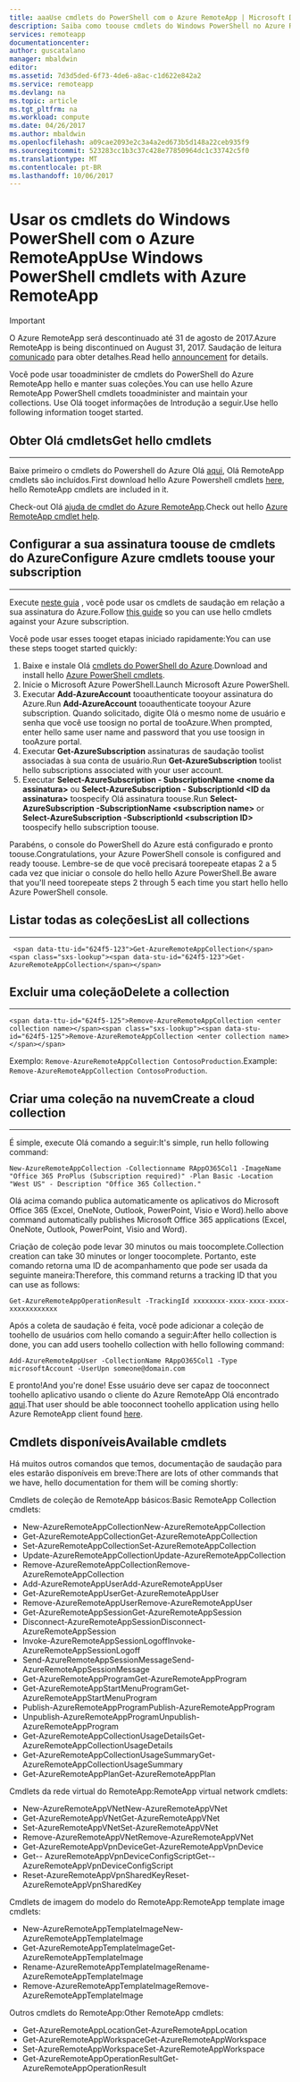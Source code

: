 ```yaml
---
title: aaaUse cmdlets do PowerShell com o Azure RemoteApp | Microsoft Docs
description: Saiba como toouse cmdlets do Windows PowerShell no Azure RemoteApp.
services: remoteapp
documentationcenter: 
author: guscatalano
manager: mbaldwin
editor: 
ms.assetid: 7d3d5ded-6f73-4de6-a8ac-c1d622e842a2
ms.service: remoteapp
ms.devlang: na
ms.topic: article
ms.tgt_pltfrm: na
ms.workload: compute
ms.date: 04/26/2017
ms.author: mbaldwin
ms.openlocfilehash: a09cae2093e2c3a4a2ed673b5d148a22ceb935f9
ms.sourcegitcommit: 523283cc1b3c37c428e77850964dc1c33742c5f0
ms.translationtype: MT
ms.contentlocale: pt-BR
ms.lasthandoff: 10/06/2017
---
```

# <a name="use-windows-powershell-cmdlets-with-azure-remoteapp"></a><span data-ttu-id="624f5-103">Usar os cmdlets do Windows PowerShell com o Azure RemoteApp</span><span class="sxs-lookup"><span data-stu-id="624f5-103">Use Windows PowerShell cmdlets with Azure RemoteApp</span></span>
> [!IMPORTANT]
> <span data-ttu-id="624f5-104">O Azure RemoteApp será descontinuado até 31 de agosto de 2017.</span><span class="sxs-lookup"><span data-stu-id="624f5-104">Azure RemoteApp is being discontinued on August 31, 2017.</span></span> <span data-ttu-id="624f5-105">Saudação de leitura [comunicado](https://go.microsoft.com/fwlink/?linkid=821148) para obter detalhes.</span><span class="sxs-lookup"><span data-stu-id="624f5-105">Read hello [announcement](https://go.microsoft.com/fwlink/?linkid=821148) for details.</span></span>
> 
> 

 <span data-ttu-id="624f5-106">Você pode usar tooadminister de cmdlets do PowerShell do Azure RemoteApp hello e manter suas coleções.</span><span class="sxs-lookup"><span data-stu-id="624f5-106">You can use hello Azure RemoteApp PowerShell cmdlets tooadminister and maintain your collections.</span></span> <span data-ttu-id="624f5-107">Use Olá tooget informações de Introdução a seguir.</span><span class="sxs-lookup"><span data-stu-id="624f5-107">Use hello following information tooget started.</span></span>

## <a name="get-hello-cmdlets"></a><span data-ttu-id="624f5-108">Obter Olá cmdlets</span><span class="sxs-lookup"><span data-stu-id="624f5-108">Get hello cmdlets</span></span>
- - -
<span data-ttu-id="624f5-109">Baixe primeiro o cmdlets do Powershell do Azure Olá [aqui](http://go.microsoft.com/?linkid=9811175), Olá RemoteApp cmdlets são incluídos.</span><span class="sxs-lookup"><span data-stu-id="624f5-109">First download hello Azure Powershell cmdlets [here](http://go.microsoft.com/?linkid=9811175), hello RemoteApp cmdlets are included in it.</span></span> 

<span data-ttu-id="624f5-110">Check-out Olá [ajuda de cmdlet do Azure RemoteApp](/powershell/module/azure?view=azuresmps-3.7.0).</span><span class="sxs-lookup"><span data-stu-id="624f5-110">Check out hello [Azure RemoteApp cmdlet help](/powershell/module/azure?view=azuresmps-3.7.0).</span></span>

## <a name="configure-azure-cmdlets-toouse-your-subscription"></a><span data-ttu-id="624f5-111">Configurar a sua assinatura toouse de cmdlets do Azure</span><span class="sxs-lookup"><span data-stu-id="624f5-111">Configure Azure cmdlets toouse your subscription</span></span>
- - -
<span data-ttu-id="624f5-112">Execute [neste guia](/powershell/azure/overview) , você pode usar os cmdlets de saudação em relação a sua assinatura do Azure.</span><span class="sxs-lookup"><span data-stu-id="624f5-112">Follow [this guide](/powershell/azure/overview) so you can use hello cmdlets against your Azure subscription.</span></span>

<span data-ttu-id="624f5-113">Você pode usar esses tooget etapas iniciado rapidamente:</span><span class="sxs-lookup"><span data-stu-id="624f5-113">You can use these steps tooget started quickly:</span></span>

1. <span data-ttu-id="624f5-114">Baixe e instale Olá [cmdlets do PowerShell do Azure](http://go.microsoft.com/?linkid=9811175).</span><span class="sxs-lookup"><span data-stu-id="624f5-114">Download and install hello [Azure PowerShell cmdlets](http://go.microsoft.com/?linkid=9811175).</span></span>
2. <span data-ttu-id="624f5-115">Inicie o Microsoft Azure PowerShell.</span><span class="sxs-lookup"><span data-stu-id="624f5-115">Launch Microsoft Azure PowerShell.</span></span>
3. <span data-ttu-id="624f5-116">Executar **Add-AzureAccount** tooauthenticate tooyour assinatura do Azure.</span><span class="sxs-lookup"><span data-stu-id="624f5-116">Run **Add-AzureAccount** tooauthenticate tooyour Azure subscription.</span></span> <span data-ttu-id="624f5-117">Quando solicitado, digite Olá o mesmo nome de usuário e senha que você use toosign no portal de tooAzure.</span><span class="sxs-lookup"><span data-stu-id="624f5-117">When prompted, enter hello same user name and password that you use toosign in tooAzure portal.</span></span>  
4. <span data-ttu-id="624f5-118">Executar **Get-AzureSubscription** assinaturas de saudação toolist associadas à sua conta de usuário.</span><span class="sxs-lookup"><span data-stu-id="624f5-118">Run **Get-AzureSubscription** toolist hello subscriptions associated with your user account.</span></span> 
5. <span data-ttu-id="624f5-119">Executar **Select-AzureSubscription - SubscriptionName &lt;nome da assinatura&gt;**  ou **Select-AzureSubscription - SubscriptionId &lt;ID da assinatura&gt;**  toospecify Olá assinatura toouse.</span><span class="sxs-lookup"><span data-stu-id="624f5-119">Run **Select-AzureSubscription -SubscriptionName &lt;subscription name&gt;** or **Select-AzureSubscription -SubscriptionId &lt;subscription ID&gt;** toospecify hello subscription toouse.</span></span>

<span data-ttu-id="624f5-120">Parabéns, o console do PowerShell do Azure está configurado e pronto toouse.</span><span class="sxs-lookup"><span data-stu-id="624f5-120">Congratulations, your Azure PowerShell console is configured and ready toouse.</span></span> <span data-ttu-id="624f5-121">Lembre-se de que você precisará toorepeate etapas 2 a 5 cada vez que iniciar o console do hello hello Azure PowerShell.</span><span class="sxs-lookup"><span data-stu-id="624f5-121">Be aware that you'll need toorepeate steps 2 through 5 each time you start hello hello Azure PowerShell console.</span></span>  


## <a name="list-all-collections"></a><span data-ttu-id="624f5-122">Listar todas as coleções</span><span class="sxs-lookup"><span data-stu-id="624f5-122">List all collections</span></span>
- - -
     <span data-ttu-id="624f5-123">Get-AzureRemoteAppCollection</span><span class="sxs-lookup"><span data-stu-id="624f5-123">Get-AzureRemoteAppCollection</span></span>

## <a name="delete-a-collection"></a><span data-ttu-id="624f5-124">Excluir uma coleção</span><span class="sxs-lookup"><span data-stu-id="624f5-124">Delete a collection</span></span>
- - -
    <span data-ttu-id="624f5-125">Remove-AzureRemoteAppCollection <enter collection name></span><span class="sxs-lookup"><span data-stu-id="624f5-125">Remove-AzureRemoteAppCollection <enter collection name></span></span>

<span data-ttu-id="624f5-126">Exemplo: `Remove-AzureRemoteAppCollection ContosoProduction`.</span><span class="sxs-lookup"><span data-stu-id="624f5-126">Example:  `Remove-AzureRemoteAppCollection ContosoProduction`.</span></span>

## <a name="create-a-cloud-collection"></a><span data-ttu-id="624f5-127">Criar uma coleção na nuvem</span><span class="sxs-lookup"><span data-stu-id="624f5-127">Create a cloud collection</span></span>
- - -
<span data-ttu-id="624f5-128">É simple, execute Olá comando a seguir:</span><span class="sxs-lookup"><span data-stu-id="624f5-128">It's simple, run hello following command:</span></span>

    New-AzureRemoteAppCollection -Collectionname RAppO365Col1 -ImageName "Office 365 ProPlus (Subscription required)" -Plan Basic -Location "West US" - Description "Office 365 Collection."

<span data-ttu-id="624f5-129">Olá acima comando publica automaticamente os aplicativos do Microsoft Office 365 (Excel, OneNote, Outlook, PowerPoint, Visio e Word).</span><span class="sxs-lookup"><span data-stu-id="624f5-129">hello above command automatically publishes Microsoft Office 365 applications (Excel, OneNote, Outlook, PowerPoint, Visio and Word).</span></span>

<span data-ttu-id="624f5-130">Criação de coleção pode levar 30 minutos ou mais toocomplete.</span><span class="sxs-lookup"><span data-stu-id="624f5-130">Collection creation can take 30 minutes or longer toocomplete.</span></span> <span data-ttu-id="624f5-131">Portanto, este comando retorna uma ID de acompanhamento que pode ser usada da seguinte maneira:</span><span class="sxs-lookup"><span data-stu-id="624f5-131">Therefore, this command returns a tracking ID that you can use as follows:</span></span>

    Get-AzureRemoteAppOperationResult -TrackingId xxxxxxxx-xxxx-xxxx-xxxx-xxxxxxxxxxxx

<span data-ttu-id="624f5-132">Após a coleta de saudação é feita, você pode adicionar a coleção de toohello de usuários com hello comando a seguir:</span><span class="sxs-lookup"><span data-stu-id="624f5-132">After hello collection is done, you can add users toohello collection with hello following command:</span></span>

    Add-AzureRemoteAppUser -CollectionName RAppO365Col1 -Type microsoftAccount -UserUpn someone@domain.com

<span data-ttu-id="624f5-133">E pronto!</span><span class="sxs-lookup"><span data-stu-id="624f5-133">And you're done!</span></span> <span data-ttu-id="624f5-134">Esse usuário deve ser capaz de tooconnect toohello aplicativo usando o cliente do Azure RemoteApp Olá encontrado [aqui](https://www.remoteapp.windowsazure.com/).</span><span class="sxs-lookup"><span data-stu-id="624f5-134">That user should be able tooconnect toohello application using hello Azure RemoteApp client found [here](https://www.remoteapp.windowsazure.com/).</span></span>

## <a name="available-cmdlets"></a><span data-ttu-id="624f5-135">Cmdlets disponíveis</span><span class="sxs-lookup"><span data-stu-id="624f5-135">Available cmdlets</span></span>
<span data-ttu-id="624f5-136">Há muitos outros comandos que temos, documentação de saudação para eles estarão disponíveis em breve:</span><span class="sxs-lookup"><span data-stu-id="624f5-136">There are lots of other commands that we have, hello documentation for them will be coming shortly:</span></span>

<span data-ttu-id="624f5-137">Cmdlets de coleção de RemoteApp básicos:</span><span class="sxs-lookup"><span data-stu-id="624f5-137">Basic RemoteApp Collection cmdlets:</span></span> 

* <span data-ttu-id="624f5-138">New-AzureRemoteAppCollection</span><span class="sxs-lookup"><span data-stu-id="624f5-138">New-AzureRemoteAppCollection</span></span>
* <span data-ttu-id="624f5-139">Get-AzureRemoteAppCollection</span><span class="sxs-lookup"><span data-stu-id="624f5-139">Get-AzureRemoteAppCollection</span></span>
* <span data-ttu-id="624f5-140">Set-AzureRemoteAppCollection</span><span class="sxs-lookup"><span data-stu-id="624f5-140">Set-AzureRemoteAppCollection</span></span>
* <span data-ttu-id="624f5-141">Update-AzureRemoteAppCollection</span><span class="sxs-lookup"><span data-stu-id="624f5-141">Update-AzureRemoteAppCollection</span></span>
* <span data-ttu-id="624f5-142">Remove-AzureRemoteAppCollection</span><span class="sxs-lookup"><span data-stu-id="624f5-142">Remove-AzureRemoteAppCollection</span></span>
* <span data-ttu-id="624f5-143">Add-AzureRemoteAppUser</span><span class="sxs-lookup"><span data-stu-id="624f5-143">Add-AzureRemoteAppUser</span></span>
* <span data-ttu-id="624f5-144">Get-AzureRemoteAppUser</span><span class="sxs-lookup"><span data-stu-id="624f5-144">Get-AzureRemoteAppUser</span></span>
* <span data-ttu-id="624f5-145">Remove-AzureRemoteAppUser</span><span class="sxs-lookup"><span data-stu-id="624f5-145">Remove-AzureRemoteAppUser</span></span>
* <span data-ttu-id="624f5-146">Get-AzureRemoteAppSession</span><span class="sxs-lookup"><span data-stu-id="624f5-146">Get-AzureRemoteAppSession</span></span>
* <span data-ttu-id="624f5-147">Disconnect-AzureRemoteAppSession</span><span class="sxs-lookup"><span data-stu-id="624f5-147">Disconnect-AzureRemoteAppSession</span></span>
* <span data-ttu-id="624f5-148">Invoke-AzureRemoteAppSessionLogoff</span><span class="sxs-lookup"><span data-stu-id="624f5-148">Invoke-AzureRemoteAppSessionLogoff</span></span>
* <span data-ttu-id="624f5-149">Send-AzureRemoteAppSessionMessage</span><span class="sxs-lookup"><span data-stu-id="624f5-149">Send-AzureRemoteAppSessionMessage</span></span>
* <span data-ttu-id="624f5-150">Get-AzureRemoteAppProgram</span><span class="sxs-lookup"><span data-stu-id="624f5-150">Get-AzureRemoteAppProgram</span></span>
* <span data-ttu-id="624f5-151">Get-AzureRemoteAppStartMenuProgram</span><span class="sxs-lookup"><span data-stu-id="624f5-151">Get-AzureRemoteAppStartMenuProgram</span></span>
* <span data-ttu-id="624f5-152">Publish-AzureRemoteAppProgram</span><span class="sxs-lookup"><span data-stu-id="624f5-152">Publish-AzureRemoteAppProgram</span></span>
* <span data-ttu-id="624f5-153">Unpublish-AzureRemoteAppProgram</span><span class="sxs-lookup"><span data-stu-id="624f5-153">Unpublish-AzureRemoteAppProgram</span></span>
* <span data-ttu-id="624f5-154">Get-AzureRemoteAppCollectionUsageDetails</span><span class="sxs-lookup"><span data-stu-id="624f5-154">Get-AzureRemoteAppCollectionUsageDetails</span></span>
* <span data-ttu-id="624f5-155">Get-AzureRemoteAppCollectionUsageSummary</span><span class="sxs-lookup"><span data-stu-id="624f5-155">Get-AzureRemoteAppCollectionUsageSummary</span></span>
* <span data-ttu-id="624f5-156">Get-AzureRemoteAppPlan</span><span class="sxs-lookup"><span data-stu-id="624f5-156">Get-AzureRemoteAppPlan</span></span>

<span data-ttu-id="624f5-157">Cmdlets da rede virtual do RemoteApp:</span><span class="sxs-lookup"><span data-stu-id="624f5-157">RemoteApp virtual network cmdlets:</span></span>

* <span data-ttu-id="624f5-158">New-AzureRemoteAppVNet</span><span class="sxs-lookup"><span data-stu-id="624f5-158">New-AzureRemoteAppVNet</span></span>
* <span data-ttu-id="624f5-159">Get-AzureRemoteAppVNet</span><span class="sxs-lookup"><span data-stu-id="624f5-159">Get-AzureRemoteAppVNet</span></span>
* <span data-ttu-id="624f5-160">Set-AzureRemoteAppVNet</span><span class="sxs-lookup"><span data-stu-id="624f5-160">Set-AzureRemoteAppVNet</span></span>
* <span data-ttu-id="624f5-161">Remove-AzureRemoteAppVNet</span><span class="sxs-lookup"><span data-stu-id="624f5-161">Remove-AzureRemoteAppVNet</span></span>
* <span data-ttu-id="624f5-162">Get-AzureRemoteAppVpnDevice</span><span class="sxs-lookup"><span data-stu-id="624f5-162">Get-AzureRemoteAppVpnDevice</span></span>
* <span data-ttu-id="624f5-163">Get-- AzureRemoteAppVpnDeviceConfigScript</span><span class="sxs-lookup"><span data-stu-id="624f5-163">Get-- AzureRemoteAppVpnDeviceConfigScript</span></span>
* <span data-ttu-id="624f5-164">Reset-AzureRemoteAppVpnSharedKey</span><span class="sxs-lookup"><span data-stu-id="624f5-164">Reset-AzureRemoteAppVpnSharedKey</span></span>

<span data-ttu-id="624f5-165">Cmdlets de imagem do modelo do RemoteApp:</span><span class="sxs-lookup"><span data-stu-id="624f5-165">RemoteApp template image cmdlets:</span></span>

* <span data-ttu-id="624f5-166">New-AzureRemoteAppTemplateImage</span><span class="sxs-lookup"><span data-stu-id="624f5-166">New-AzureRemoteAppTemplateImage</span></span>
* <span data-ttu-id="624f5-167">Get-AzureRemoteAppTemplateImage</span><span class="sxs-lookup"><span data-stu-id="624f5-167">Get-AzureRemoteAppTemplateImage</span></span>
* <span data-ttu-id="624f5-168">Rename-AzureRemoteAppTemplateImage</span><span class="sxs-lookup"><span data-stu-id="624f5-168">Rename-AzureRemoteAppTemplateImage</span></span>
* <span data-ttu-id="624f5-169">Remove-AzureRemoteAppTemplateImage</span><span class="sxs-lookup"><span data-stu-id="624f5-169">Remove-AzureRemoteAppTemplateImage</span></span>

<span data-ttu-id="624f5-170">Outros cmdlets do RemoteApp:</span><span class="sxs-lookup"><span data-stu-id="624f5-170">Other RemoteApp cmdlets:</span></span>

* <span data-ttu-id="624f5-171">Get-AzureRemoteAppLocation</span><span class="sxs-lookup"><span data-stu-id="624f5-171">Get-AzureRemoteAppLocation</span></span>
* <span data-ttu-id="624f5-172">Get-AzureRemoteAppWorkspace</span><span class="sxs-lookup"><span data-stu-id="624f5-172">Get-AzureRemoteAppWorkspace</span></span>
* <span data-ttu-id="624f5-173">Set-AzureRemoteAppWorkspace</span><span class="sxs-lookup"><span data-stu-id="624f5-173">Set-AzureRemoteAppWorkspace</span></span>
* <span data-ttu-id="624f5-174">Get-AzureRemoteAppOperationResult</span><span class="sxs-lookup"><span data-stu-id="624f5-174">Get-AzureRemoteAppOperationResult</span></span>

